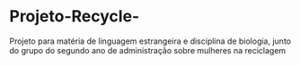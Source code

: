 # Projeto-Recycle-
Projeto para matéria de linguagem estrangeira e disciplina de biologia, junto do grupo do segundo ano de administração sobre mulheres na reciclagem
